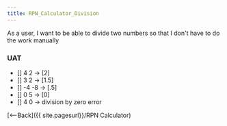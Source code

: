 ```yaml
---
title: RPN_Calculator_Division
---
```

As a user, I want to be able to divide two numbers so that I don't have to do the work manually

### UAT
* [] 4 <enter> 2 <divide> -> [2]
* [] 3 <enter> 2 <divide> -> [1.5]
* [] -4 <enter> -8 <divide> -> [.5]
* [] 0 <enter> 5 <divide> -> [0]
* [] 4 <enter> 0 <divide> -> division by zero error

[<--Back]({{ site.pagesurl}}/RPN Calculator)
